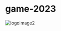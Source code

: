 # game-2023

![logoimage2](https://github.com/korea-game-jam-2/game-2023/assets/43169708/aacf8f13-61a7-4fb6-a833-a1c603ca786a)
